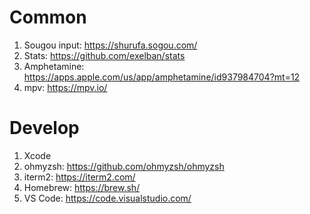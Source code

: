 # Common
1. Sougou input: https://shurufa.sogou.com/
2. Stats: https://github.com/exelban/stats
3. Amphetamine: https://apps.apple.com/us/app/amphetamine/id937984704?mt=12
4. mpv: https://mpv.io/

# Develop
1. Xcode
2. ohmyzsh: https://github.com/ohmyzsh/ohmyzsh
3. iterm2: https://iterm2.com/
4. Homebrew: https://brew.sh/
5. VS Code: https://code.visualstudio.com/
